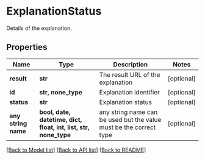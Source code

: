 # ExplanationStatus

Details of the explanation.

## Properties
Name | Type | Description | Notes
------------ | ------------- | ------------- | -------------
**result** | **str** | The result URL of the explanation | [optional] 
**id** | **str, none_type** | Explanation identifier | [optional] 
**status** | **str** | Explanation status | [optional] 
**any string name** | **bool, date, datetime, dict, float, int, list, str, none_type** | any string name can be used but the value must be the correct type | [optional]

[[Back to Model list]](../README.md#documentation-for-models) [[Back to API list]](../README.md#documentation-for-api-endpoints) [[Back to README]](../README.md)



